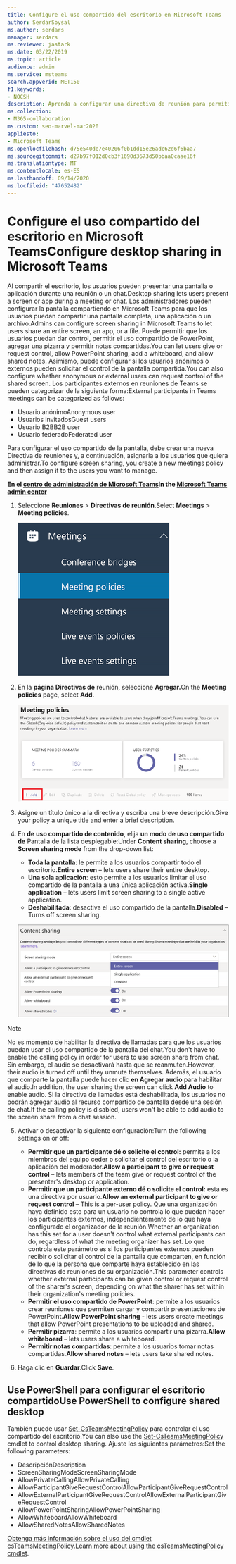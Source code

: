```yaml
---
title: Configure el uso compartido del escritorio en Microsoft Teams
author: SerdarSoysal
ms.author: serdars
manager: serdars
ms.reviewer: jastark
ms.date: 03/22/2019
ms.topic: article
audience: admin
ms.service: msteams
search.appverid: MET150
f1.keywords:
- NOCSH
description: Aprenda a configurar una directiva de reunión para permitir que los usuarios compartan sus escritorios en reuniones o chats de Teams.
ms.collection:
- M365-collaboration
ms.custom: seo-marvel-mar2020
appliesto:
- Microsoft Teams
ms.openlocfilehash: d75e540de7e40206f0b1dd15e26adc62d6f6baa7
ms.sourcegitcommit: d27b97f012d0cb3f1690d3673d50bbaa0caae16f
ms.translationtype: MT
ms.contentlocale: es-ES
ms.lasthandoff: 09/14/2020
ms.locfileid: "47652482"
---
```

<a name="configure-desktop-sharing-in-microsoft-teams"></a><span data-ttu-id="9d313-103">Configure el uso compartido del escritorio en Microsoft Teams</span><span class="sxs-lookup"><span data-stu-id="9d313-103">Configure desktop sharing in Microsoft Teams</span></span>
============================================

<span data-ttu-id="9d313-104">Al compartir el escritorio, los usuarios pueden presentar una pantalla o aplicación durante una reunión o un chat.</span><span class="sxs-lookup"><span data-stu-id="9d313-104">Desktop sharing lets users present a screen or app during a meeting or chat.</span></span> <span data-ttu-id="9d313-105">Los administradores pueden configurar la pantalla compartiendo en Microsoft Teams para que los usuarios puedan compartir una pantalla completa, una aplicación o un archivo.</span><span class="sxs-lookup"><span data-stu-id="9d313-105">Admins can configure screen sharing in Microsoft Teams to let users share an entire screen, an app, or a file.</span></span> <span data-ttu-id="9d313-106">Puede permitir que los usuarios puedan dar control, permitir el uso compartido de PowerPoint, agregar una pizarra y permitir notas compartidas.</span><span class="sxs-lookup"><span data-stu-id="9d313-106">You can let users give or request control, allow PowerPoint sharing, add a whiteboard, and allow shared notes.</span></span> <span data-ttu-id="9d313-107">Asimismo, puede configurar si los usuarios anónimos o externos pueden solicitar el control de la pantalla compartida.</span><span class="sxs-lookup"><span data-stu-id="9d313-107">You can also configure whether anonymous or external users can request control of the shared screen.</span></span> <span data-ttu-id="9d313-108">Los participantes externos en reuniones de Teams se pueden categorizar de la siguiente forma:</span><span class="sxs-lookup"><span data-stu-id="9d313-108">External participants in Teams meetings can be categorized as follows:</span></span>

- <span data-ttu-id="9d313-109">Usuario anónimo</span><span class="sxs-lookup"><span data-stu-id="9d313-109">Anonymous user</span></span>
- <span data-ttu-id="9d313-110">Usuarios invitados</span><span class="sxs-lookup"><span data-stu-id="9d313-110">Guest users</span></span>
- <span data-ttu-id="9d313-111">Usuario B2B</span><span class="sxs-lookup"><span data-stu-id="9d313-111">B2B user</span></span>
- <span data-ttu-id="9d313-112">Usuario federado</span><span class="sxs-lookup"><span data-stu-id="9d313-112">Federated user</span></span>

<span data-ttu-id="9d313-113">Para configurar el uso compartido de la pantalla, debe crear una nueva Directiva de reuniones y, a continuación, asignarla a los usuarios que quiera administrar.</span><span class="sxs-lookup"><span data-stu-id="9d313-113">To configure screen sharing, you create a new meetings policy and then assign it to the users you want to manage.</span></span>

<span data-ttu-id="9d313-114">**En el [centro de administración de Microsoft Teams](https://admin.teams.microsoft.com/)**</span><span class="sxs-lookup"><span data-stu-id="9d313-114">**In the [Microsoft Teams admin center](https://admin.teams.microsoft.com/)**</span></span>

1. <span data-ttu-id="9d313-115">Seleccione **Reuniones** > **Directivas de reunión**.</span><span class="sxs-lookup"><span data-stu-id="9d313-115">Select **Meetings** > **Meeting policies**.</span></span>

    ![Directivas de reunión seleccionadas](media/configure-desktop-sharing-image1.png)

2. <span data-ttu-id="9d313-117">En la **página Directivas de** reunión, seleccione **Agregar.**</span><span class="sxs-lookup"><span data-stu-id="9d313-117">On the **Meeting policies** page, select **Add**.</span></span>

    ![Mensaje directivas de reunión](media/addMeeting.png)

3. <span data-ttu-id="9d313-119">Asigne un título único a la directiva y escriba una breve descripción.</span><span class="sxs-lookup"><span data-stu-id="9d313-119">Give your policy a unique title and enter a brief description.</span></span>

4. <span data-ttu-id="9d313-120">En **de uso compartido de contenido**, elija **un modo de uso compartido de** Pantalla de la lista desplegable:</span><span class="sxs-lookup"><span data-stu-id="9d313-120">Under **Content sharing**, choose a **Screen sharing mode** from the drop-down list:</span></span>

   - <span data-ttu-id="9d313-121">**Toda la pantalla**: le permite a los usuarios compartir todo el escritorio.</span><span class="sxs-lookup"><span data-stu-id="9d313-121">**Entire screen** – lets users share their entire desktop.</span></span>
   - <span data-ttu-id="9d313-122">**Una sola aplicación**: esto permite a los usuarios limitar el uso compartido de la pantalla a una única aplicación activa.</span><span class="sxs-lookup"><span data-stu-id="9d313-122">**Single application** – lets users limit screen sharing to a single active application.</span></span>
   - <span data-ttu-id="9d313-123">**Deshabilitada**: desactiva el uso compartido de la pantalla.</span><span class="sxs-lookup"><span data-stu-id="9d313-123">**Disabled** – Turns off screen sharing.</span></span>

    ![Las opciones del modo de uso compartido](media/configure-desktop-sharing-image3.png)

  > [!Note]
  > <span data-ttu-id="9d313-125">No es momento de habilitar la directiva de llamadas para que los usuarios puedan usar el uso compartido de la pantalla del chat.</span><span class="sxs-lookup"><span data-stu-id="9d313-125">You don't have to enable the calling policy in order for users to use screen share from chat.</span></span> <span data-ttu-id="9d313-126">Sin embargo, el audio se desactivará hasta que se reanmuten.</span><span class="sxs-lookup"><span data-stu-id="9d313-126">However, their audio is turned off until they unmute themselves.</span></span> <span data-ttu-id="9d313-127">Además, el usuario que comparte la pantalla puede hacer clic **en Agregar audio** para habilitar el audio.</span><span class="sxs-lookup"><span data-stu-id="9d313-127">In addition, the user sharing the screen can click **Add Audio** to enable audio.</span></span> <span data-ttu-id="9d313-128">Si la directiva de llamadas está deshabilitada, los usuarios no podrán agregar audio al recurso compartido de pantalla desde una sesión de chat.</span><span class="sxs-lookup"><span data-stu-id="9d313-128">If the calling policy is disabled, users won't be able to add audio to the screen share from a chat session.</span></span>

5. <span data-ttu-id="9d313-129">Activar o desactivar la siguiente configuración:</span><span class="sxs-lookup"><span data-stu-id="9d313-129">Turn the following settings on or off:</span></span>

    - <span data-ttu-id="9d313-130">**Permitir que un participante dé o solicite el control:** permite a los miembros del equipo ceder o solicitar el control del escritorio o la aplicación del moderador.</span><span class="sxs-lookup"><span data-stu-id="9d313-130">**Allow a participant to give or request control** – lets members of the team give or request control of the presenter's desktop or application.</span></span>
    - <span data-ttu-id="9d313-131">**Permitir que un participante externo dé o solicite el control:** esta es una directiva por usuario.</span><span class="sxs-lookup"><span data-stu-id="9d313-131">**Allow an external participant to give or request control** – This is a per-user policy.</span></span> <span data-ttu-id="9d313-132">Que una organización haya definido esto para un usuario no controla lo que puedan hacer los participantes externos, independientemente de lo que haya configurado el organizador de la reunión.</span><span class="sxs-lookup"><span data-stu-id="9d313-132">Whether an organization has this set for a user doesn't control what external participants can do, regardless of what the meeting organizer has set.</span></span> <span data-ttu-id="9d313-133">Lo que controla este parámetro es si los participantes externos pueden recibir o solicitar el control de la pantalla que comparten, en función de lo que la persona que comparte haya establecido en las directivas de reuniones de su organización.</span><span class="sxs-lookup"><span data-stu-id="9d313-133">This parameter controls whether external participants can be given control or request control of the sharer's screen, depending on what the sharer has set within their organization's meeting policies.</span></span>
    - <span data-ttu-id="9d313-134">**Permitir el uso compartido de PowerPoint**: permite a los usuarios crear reuniones que permiten cargar y compartir presentaciones de PowerPoint.</span><span class="sxs-lookup"><span data-stu-id="9d313-134">**Allow PowerPoint sharing** - lets users create meetings that allow PowerPoint presentations to be uploaded and shared.</span></span>
    - <span data-ttu-id="9d313-135">**Permitir pizarra**: permite a los usuarios compartir una pizarra.</span><span class="sxs-lookup"><span data-stu-id="9d313-135">**Allow whiteboard** – lets users share a whiteboard.</span></span>
    - <span data-ttu-id="9d313-136">**Permitir notas compartidas**: permite a los usuarios tomar notas compartidas.</span><span class="sxs-lookup"><span data-stu-id="9d313-136">**Allow shared notes** – lets users take shared notes.</span></span>

6. <span data-ttu-id="9d313-137">Haga clic en **Guardar**.</span><span class="sxs-lookup"><span data-stu-id="9d313-137">Click **Save**.</span></span>

## <a name="use-powershell-to-configure-shared-desktop"></a><span data-ttu-id="9d313-138">Use PowerShell para configurar el escritorio compartido</span><span class="sxs-lookup"><span data-stu-id="9d313-138">Use PowerShell to configure shared desktop</span></span>

<span data-ttu-id="9d313-139">También puede usar [Set-CsTeamsMeetingPolicy](https://docs.microsoft.com/powershell/module/skype/set-csteamsmeetingpolicy?view=skype-ps) para controlar el uso compartido del escritorio.</span><span class="sxs-lookup"><span data-stu-id="9d313-139">You can also use the [Set-CsTeamsMeetingPolicy](https://docs.microsoft.com/powershell/module/skype/set-csteamsmeetingpolicy?view=skype-ps) cmdlet to control desktop sharing.</span></span> <span data-ttu-id="9d313-140">Ajuste los siguientes parámetros:</span><span class="sxs-lookup"><span data-stu-id="9d313-140">Set the following parameters:</span></span>

- <span data-ttu-id="9d313-141">Descripción</span><span class="sxs-lookup"><span data-stu-id="9d313-141">Description</span></span>
- <span data-ttu-id="9d313-142">ScreenSharingMode</span><span class="sxs-lookup"><span data-stu-id="9d313-142">ScreenSharingMode</span></span>
- <span data-ttu-id="9d313-143">AllowPrivateCalling</span><span class="sxs-lookup"><span data-stu-id="9d313-143">AllowPrivateCalling</span></span>
- <span data-ttu-id="9d313-144">AllowParticipantGiveRequestControl</span><span class="sxs-lookup"><span data-stu-id="9d313-144">AllowParticipantGiveRequestControl</span></span>
- <span data-ttu-id="9d313-145">AllowExternalParticipantGiveRequestControl</span><span class="sxs-lookup"><span data-stu-id="9d313-145">AllowExternalParticipantGiveRequestControl</span></span>
- <span data-ttu-id="9d313-146">AllowPowerPointSharing</span><span class="sxs-lookup"><span data-stu-id="9d313-146">AllowPowerPointSharing</span></span>
- <span data-ttu-id="9d313-147">AllowWhiteboard</span><span class="sxs-lookup"><span data-stu-id="9d313-147">AllowWhiteboard</span></span>
- <span data-ttu-id="9d313-148">AllowSharedNotes</span><span class="sxs-lookup"><span data-stu-id="9d313-148">AllowSharedNotes</span></span>

<span data-ttu-id="9d313-149">[Obtenga más información sobre el uso del cmdlet csTeamsMeetingPolicy](https://docs.microsoft.com/powershell/module/skype/set-csteamsmeetingpolicy?view=skype-ps).</span><span class="sxs-lookup"><span data-stu-id="9d313-149">[Learn more about using the csTeamsMeetingPolicy cmdlet](https://docs.microsoft.com/powershell/module/skype/set-csteamsmeetingpolicy?view=skype-ps).</span></span>
